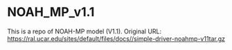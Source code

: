# NOAH_MP_v1.1
This is a repo of NOAH-MP model (V1.1). Original URL: https://ral.ucar.edu/sites/default/files/docs//simple-driver-noahmp-v11tar.gz
